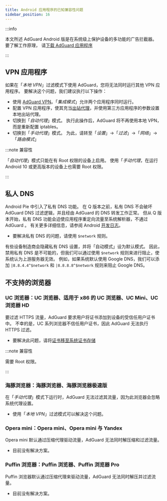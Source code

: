 ```yaml
---
title: Android 应用程序的已知兼容性问题
sidebar_position: 16
---
```


:::info

本文所述 AdGuard Android 版是在系统级上保护设备的多功能的广告拦截器。 要了解工作原理， 请[下载 AdGuard 应用程序](https://agrd.io/download-kb-adblock)

:::

## VPN 应用程序

如果在「*本地 VPN*」过滤模式下使用 AdGuard，您将无法同时运行其他 VPN 应用程序。 要解决这个问题，我们建议执行以下操作：

- 使用 [AdGuard VPN](https://adguard-vpn.com/welcome.html)。「*集成模式*」允许两个应用程序同时运行。
- 配置 VPN 应用程序，使其充当[出站代理](../solving-problems/outbound-proxy.md)，并使用第三方应用程序的参数设置本地出站代理。
- 切换到「*自动代理*」模式。 执行此操作后，AdGuard 将不再使用本地 VPN，而是重新配置 iptables。
- 切换到「*手动代理*」模式。 为此，请转至「*设置*」→「*过滤*」→「*网络*」→「*路由模式*」

:::note 兼容性

「*自动代理*」模式只能在有 Root 权限的设备上启用。 使用「*手动代理*，在运行 Android 10 或更高版本的设备上也需要 Root 权限。

:::

## 私人 DNS

Android Pie 中引入了私有 DNS 功能。 在 Q 版本之前，私有 DNS 不会破坏 AdGuard DNS 过滤逻辑，并且经由 AdGuard 的 DNS 转发工作正常。 但从 Q 版本开始，私有 DNS 功能会迫使应用程序重定向流量至系统解析器，不通过 AdGuard 。 有关更多详细信息，请参阅 Android [开发日志](https://android-developers.googleblog.com/2018/04/dns-over-tls-support-in-android-p.html)。

- 要解决私有 DNS 的问题，请使用 `$network` 规则。

有些设备制造商会隐藏私有 DNS 设置，并将「自动模式」设为默认模式。 因此，禁用私有 DNS 是不可能的，但我们可以通过使用 `$network` 规则来进行阻止，使系统认为上游服务器无效。 例如，如果系统默认使用 Google DNS，我们可以添加 `|8.8.4.4^$network` 和 `|8.8.8.8^$network` 规则来阻止 Google DNS。

## 不支持的浏览器

### UC 浏览器：UC 浏览器、适用于 x86 的 UC 浏览器、UC Mini、UC 浏览器 HD

要过滤 HTTPS 流量，AdGuard 要求用户将证书添加到设备的受信任用户证书中。 不幸的是，UC 系列浏览器不信任用户证书，因此 AdGuard 无法执行 HTTPS 过滤。

- 要解决此问题，请将[证书移至系统证书存储](../solving-problems/https-certificate-for-rooted.md/)

:::note 兼容性

需要 Root 权限。

:::

### 海豚浏览器：海豚浏览器、海豚浏览器极速版

在「*手动代理*」模式下运行时，AdGuard 无法过滤其流量，因为此浏览器会忽略系统代理设置。

- 使用「*本地 VPN*」过滤模式可以解决这个问题。

### Opera mini：Opera mini、Opera mini 与 Yandex

Opera mini 默认通过压缩代理驱动流量，AdGuard 无法同时解压缩和过滤流量。

- 目前没有解决方案。

### Puffin 浏览器：Puffin 浏览器、Puffin 浏览器 Pro

Puffin 浏览器默认通过压缩代理来驱动流量，AdGuard 无法同时解压并过滤流量。

- 目前没有解决方案。
